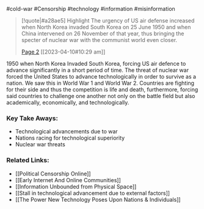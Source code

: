 #cold-war #Censorship #technology #information #misinformation 

> [!quote|#a28ae5] Highlight
> The urgency of US air defense increased when North Korea invaded South Korea on 25 June 1950 and when China intervened on 26 November of that year, thus bringing the specter of nuclear war with the communist world even closer.
>
> [Page 2](zotero://open-pdf/library/items/MX3ABQ56?page=2) [[2023-04-10#10:29 am]]

1950 when North Korea Invaded South Korea, forcing US air defence to advance significantly in a short period of time. The threat of nuclear war forced the United States to advance technologically in order to survive as a nation. We saw this in World War 1 and World War 2. Countries are fighting for their side and thus the competition is life and death, furthermore, forcing said countries to challenge one another not only on the battle field but also academically, economically, and technologically.

### Key Take Aways:
* Technological advancements due to war
* Nations racing for technological superiority
* Nuclear war threats

### Related Links:
* [[Political Censorship Online]]
* [[Early Internet And Online Communities]]
* [[Information Unbounded from Physical Space]]
* [[Stall in technological advancement due to external factors]]
* [[The Power New Technology Poses Upon Nations & Individuals]]
